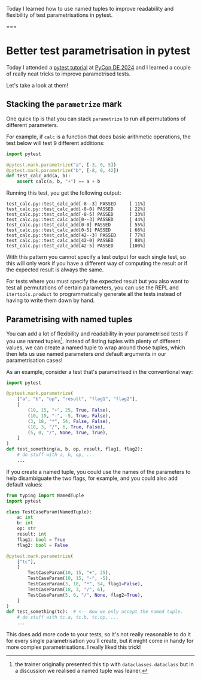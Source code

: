 Today I learned how to use named tuples to improve readability and flexibility of test parametrisations in pytest.

===

# Better test parametrisation in pytest

Today I attended a [pytest tutorial](https://pretalx.com/pyconde-pydata-2024/talk/DSFWRC/) at [PyCon DE 2024](https://2024.pycon.de) and I learned a couple of really neat tricks to improve parametrised tests.

Let's take a look at them!


## Stacking the `parametrize` mark

One quick tip is that you can stack `parametrize` to run all permutations of different parameters.

For example, if `calc` is a function that does basic arithmetic operations, the test below will test 9 different additions:

```py
import pytest

@pytest.mark.parametrize("a", [-3, 0, 5])
@pytest.mark.parametrize("b", [-8, 0, 42])
def test_calc_add(a, b):
    assert calc(a, b, "+") == a + b
```

Running this test, you get the following output:

```
test_calc.py::test_calc_add[-8--3] PASSED     [ 11%]
test_calc.py::test_calc_add[-8-0] PASSED      [ 22%]
test_calc.py::test_calc_add[-8-5] PASSED      [ 33%]
test_calc.py::test_calc_add[0--3] PASSED      [ 44%]
test_calc.py::test_calc_add[0-0] PASSED       [ 55%]
test_calc.py::test_calc_add[0-5] PASSED       [ 66%]
test_calc.py::test_calc_add[42--3] PASSED     [ 77%]
test_calc.py::test_calc_add[42-0] PASSED      [ 88%]
test_calc.py::test_calc_add[42-5] PASSED      [100%]
```

With this pattern you cannot specify a test output for each single test, so this will only work if you have a different way of computing the result or if the expected result is always the same.

For tests where you must specify the expected result but you also want to test all permutations of certain parameters, you can use the REPL and `itertools.product` to programmatically generate all the tests instead of having to write them down by hand.


## Parametrising with named tuples

You can add a lot of flexibility and readability in your parametrised tests if you use named tuples[^1].
Instead of listing tuples with plenty of different values, we can create a named tuple to wrap around those tuples, which then lets us use named parameters _and_ default arguments in our parametrisation cases!

As an example, consider a test that's parametrised in the conventional way:

```py
import pytest

@pytest.mark.parametrize(
    ["a", "b", "op", "result", "flag1", "flag2"],
    [
        (10, 15, "+", 25, True, False),
        (10, 15, "-", -5, True, False),
        (3, 18, "*", 54, False, False),
        (18, 3, "/", 6, True, False),
        (5, 0, "/", None, True, True),
    ]
)
def test_something(a, b, op, result, flag1, flag2):
    # do stuff with a, b, op, ...
    ...
```

If you create a named tuple, you could use the names of the parameters to help disambiguate the two flags, for example, and you could also add default values:

```py
from typing import NamedTuple
import pytest

class TestCaseParam(NamedTuple):
    a: int
    b: int
    op: str
    result: int
    flag1: bool = True
    flag2: bool = False

@pytest.mark.parametrize(
    ["tc"],
    [
        TestCaseParam(10, 15, "+", 25),
        TestCaseParam(10, 15, "-", -5),
        TestCaseParam(3, 18, "*", 54, flag1=False),
        TestCaseParam(18, 3, "/", 6),
        TestCaseParam(5, 0, "/", None, flag2=True),
    ]
)
def test_something(tc):  # <-- Now we only accept the named tuple.
    # do stuff with tc.a, tc.b, tc.op, ...
    ...
```

This does add more code to your tests, so it's not really reasonable to do it for every single parametrisation you'll create, but it might come in handy for more complex parametrisations.
I really liked this trick!


[^1]: the trainer originally presented this tip with `dataclasses.dataclass` but in a discussion we realised a named tuple was leaner.
